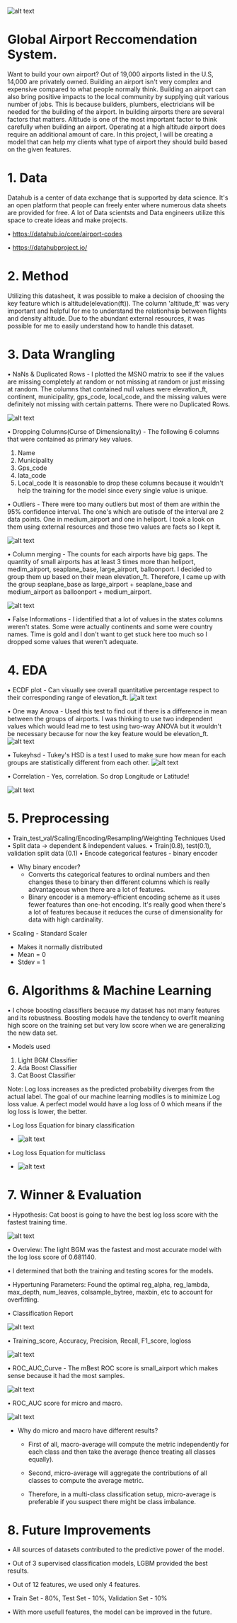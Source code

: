 ![alt text](https://live.staticflickr.com/65535/48431984232_f801bfcef9_b.jpg)

# Global Airport Reccomendation System.

Want to build your own airport? Out of 19,000 airports listed in the U.S, 14,000 are privately owned. Building an airport isn't very complex and expensive compared to what people normally think. Building an airport can also bring positive impacts to the local community by supplying quit various number of jobs. This is because builders, plumbers, electricians will be needed for the building of the airport. In building airports there are several factors that matters. Altitude is one of the most important factor to think carefully when building an airport. Operating at a high altitude airport does require an additional amount of care. In this project, I will be creating a model that can help my clients what type of airport they should build based on the given features.


# 1. Data 
Datahub is a center of data exchange that is supported by data science. It's an open platform that people can freely enter where numerous data sheets are provided for free. A lot of Data scientsts and Data engineers utilize this space to create ideas and make projects. 

• https://datahub.io/core/airport-codes

• https://datahubproject.io/


# 2. Method
Utilizing this datasheet, it was possible to make a decision of choosing the key feature which is altitude(elevation(ft)). The column 'altitude_ft' was very important and helpful for me to understand the relationhsip between flights and density altitude. Due to the abundant external resources, it was possible for me to easily understand how to handle this dataset. 

# 3. Data Wrangling
• NaNs & Duplicated Rows - I plotted the MSNO matrix to see if the values are missing completely at random or not missing at random or just missing at random. The columns that contained null values were elevation_ft, continent, municipality, gps_code, local_code, and the missing values were definitely not missing with certain patterns. There were no Duplicated Rows. 

![alt text](images/MSNO_matrix.jpeg)

• Dropping Columns(Curse of Dimensionality) - The following 6 columns that were contained as primary key values. 
1. Name
2. Municipality
3. Gps_code
4. Iata_code
5. Local_code
It is reasonable to drop these columns because it wouldn't help the training for the model since every single value is unique.

• Outliers - There were too many outliers but most of them are within the 95% confidence interval. The one's which are outisde of the interval are 2 data points. One in medium_airport and one in heliport. I took a look on them using external resources and those two values are facts so I kept it.

![alt text](images/Box_plot_elevation_ft_airports.jpeg)

• Column merging - The counts for each airports have big gaps. The quantity of small airports has at least 3 times more than heliport, medim_airport, seaplane_base, large_airport, balloonport. I decided to group them up based on their mean elevation_ft. Therefore, I came up with the group seaplane_base as large_airport + seaplane_base and medium_airport as balloonport + medium_airport.

![alt text](images/elevation_ft_type_airports_after_merge.jpeg)

• False Informations - I identified that a lot of values in the states columns weren't states. Some were actually continents and some were country names. Time is gold and I don't want to get stuck here too much so I dropped some values that weren't adequate.


# 4. EDA
• ECDF plot - Can visually see overall quantitative percentage respect to their corresponding range of elevation_ft.
![alt text](images/ECDF.jpeg)

• One way Anova - Used this test to find out if there is a difference in mean between the groups of airports. I was thinking to use two independent values which would lead me to test using two-way ANOVA but it wouldn't be necessary because for now the key feature would be elevation_ft.
![alt text](images/one_way_ANOVA.jpeg)

• Tukeyhsd - Tukey's HSD is a test I used to make sure how mean for each groups are statistically different from each other.
![alt text](images/Tukeyhsd.jpeg)

• Correlation - Yes, correlation. So drop Longitude or Latitude!

![alt text](images/Correlation.jpeg)

# 5. Preprocessing
• Train_test_val/Scaling/Encoding/Resampling/Weighting Techniques Used
• Split data -> dependent & independent values.
• Train(0.8), test(0.1), validation split data (0.1)
• Encode categorical features - binary encoder
  - Why binary encoder? 
    - Converts ths categorical features to ordinal numbers and then changes these to binary then different columns which is really advantageous when there are a lot of features.
    - Binary encoder is a memory-efficient encoding scheme as it uses fewer features than one-hot encoding. It's really good when there's a lot of features because it reduces the curse of dimensionality for data with high cardinality. 
    
• Scaling - Standard Scaler
  - Makes it normally distributed
  - Mean = 0
  - Stdev = 1

# 6. Algorithms & Machine Learning
• I chose boosting classifiers because my dataset has not many features and its robustness. Boosting models have the tendency to overfit meaning high score on the training set but very low score when we are generalizing the new data set. 

• Models used
  1. Light BGM Classifier
  2. Ada Boost Classifier
  3. Cat Boost Classifier

Note: Log loss increases as the predicted probability diverges from the actual label. The goal of our machine learning modlles is to minimize Log loss value. A perfect model would have a log loss of 0 which means if the log loss is lower, the better. 

• Log loss Equation for binary classification
  - ![alt text](images/Log_loss_binaryclass_equation.jpeg)

• Log loss Equation for multiclass 
  - ![alt text](images/Log_loss_multiclass_equation.jpeg)

# 7. Winner & Evaluation
• Hypothesis: Cat boost is going to have the best log loss score with the fastest training time. 

![alt text](images/Log_Loss_Scores.jpeg)

• Overview: The light BGM was the fastest and most accurate model with the log loss score of 0.681140.

• I determined that both the training and testing scores for the models.

• Hypertuning Parameters: Found the optimal reg_alpha, reg_lambda, max_depth, num_leaves, colsample_bytree, maxbin, etc to account for overfitting.

• Classification Report

![alt text](images/classification_report.jpeg)

• Training_score, Accuracy, Precision, Recall, F1_score, logloss

![alt text](images/LGBM_Metrics.jpeg)

• ROC_AUC_Curve - The mBest ROC score is small_airport which makes sense because it had the most samples.

![alt text](images/ROC_curves_LGBM.jpeg)

• ROC_AUC score for micro and macro. 

![alt text](images/ROC_AUC_MIRCO_MACRO.jpeg)

  - Why do micro and macro have different results?
    - First of all, macro-average will compute the metric independently for each class and then take the average (hence treating all classes equally). 
           
    - Second, micro-average will aggregate the contributions of all classes to compute the average metric. 
           
    - Therefore, in a multi-class classification setup, micro-average is preferable if you suspect there might be class imbalance.


# 8. Future Improvements  
• All sources of datasets contributed to the predictive power of the model.

• Out of 3 supervised classification models, LGBM  provided the best results.

• Out of 12 features, we used only 4 features.

• Train Set - 80%, Test Set - 10%, Validation Set - 10%

• With more usefull features, the model can be improved in the future.








